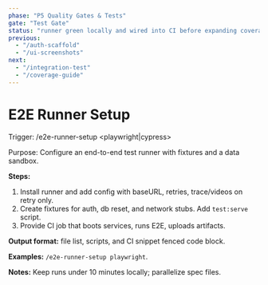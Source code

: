 ```yaml
---
phase: "P5 Quality Gates & Tests"
gate: "Test Gate"
status: "runner green locally and wired into CI before expanding coverage."
previous:
  - "/auth-scaffold"
  - "/ui-screenshots"
next:
  - "/integration-test"
  - "/coverage-guide"
---
```


# E2E Runner Setup

Trigger: /e2e-runner-setup <playwright|cypress>

Purpose: Configure an end-to-end test runner with fixtures and a data sandbox.

**Steps:**

1. Install runner and add config with baseURL, retries, trace/videos on retry only.
2. Create fixtures for auth, db reset, and network stubs. Add `test:serve` script.
3. Provide CI job that boots services, runs E2E, uploads artifacts.

**Output format:** file list, scripts, and CI snippet fenced code block.

**Examples:** `/e2e-runner-setup playwright`.

**Notes:** Keep runs under 10 minutes locally; parallelize spec files.

